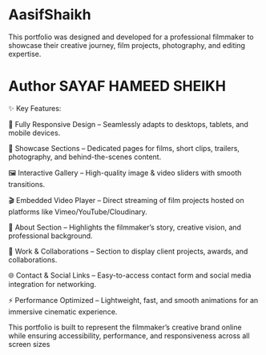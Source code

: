 # AasifShaikh
This portfolio was designed and developed for a professional filmmaker to showcase their creative journey, film projects, photography, and editing expertise.
# Author SAYAF HAMEED SHEIKH

✨ Key Features:

📱 Fully Responsive Design – Seamlessly adapts to desktops, tablets, and mobile devices.

🎥 Showcase Sections – Dedicated pages for films, short clips, trailers, photography, and behind-the-scenes content.

🖼️ Interactive Gallery – High-quality image & video sliders with smooth transitions.

🎬 Embedded Video Player – Direct streaming of film projects hosted on platforms like Vimeo/YouTube/Cloudinary.

📑 About Section – Highlights the filmmaker’s story, creative vision, and professional background.

📂 Work & Collaborations – Section to display client projects, awards, and collaborations.

🌐 Contact & Social Links – Easy-to-access contact form and social media integration for networking.

⚡ Performance Optimized – Lightweight, fast, and smooth animations for an immersive cinematic experience.

This portfolio is built to represent the filmmaker’s creative brand online while ensuring accessibility, performance, and responsiveness across all screen sizes
